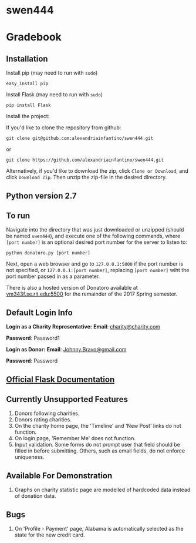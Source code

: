 # swen444
# Gradebook

## Installation
Install pip (may need to run with `sudo`)
```
easy_install pip
```

Install Flask (may need to run with `sudo`)
```
pip install Flask
```

Install the project:

If you'd like to clone the repository from github:
```
git clone git@github.com:alexandriainfantino/swen444.git
```
or
```
git clone https://github.com/alexandriainfantino/swen444.git
```
Alternatively, if you'd like to download the zip, click `Clone or Download`, and click `Download Zip`. Then unzip the zip-file in the desired directory.

## Python version 2.7

## To run
Navigate into the directory that was just downloaded or unzipped (should be named `swen444`), and execute one of the following commands, where `[port number]` is an optional desired port number for the server to listen to:  
```
python donatoro.py [port number]
```
Next, open a web browser and go to `127.0.0.1:5000` if the port number is not specified, or `127.0.0.1:[port number]`, replacing `[port number]` wiht the port number passed in as a parameter.

There is also a hosted version of Donatoro available at [vm343f.se.rit.edu:5500](http://vm343f.se.rit.edu:5500/) for the remainder of the 2017 Spring semester.

## Default Login Info
**Login as a Charity Representative:**
**Email**: charity@charity.com

**Password**: Password1

**Login as Donor:**
**Email**: Johnny.Bravo@gmail.com

**Password**: Password

## [Official Flask Documentation](http://flask.pocoo.org)

## Currently Unsupported Features
1. Donors following charities.
2. Donors rating charities.
3. On the charity home page, the 'Timeline' and 'New Post' links do not function.
4. On login page, 'Remember Me' does not function.
5. Input validation. Some forms do not prompt user that field should be filled in before submitting. Others, such as email fields, do not enforce uniqueness.

## Available For Demonstration
1. Graphs on charity statistic page are modelled of hardcoded data instead of donation data.

## Bugs
1. On 'Profile - Payment' page, Alabama is automatically selected as the state for the new credit card.
